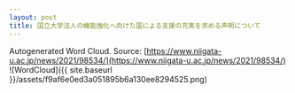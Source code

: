 ```yaml
---
layout: post
title: 国立大学法人の機能強化へ向けた国による支援の充実を求める声明について
---
```

Autogenerated Word Cloud.
Source\: [https://www.niigata-u.ac.jp/news/2021/98534/](https://www.niigata-u.ac.jp/news/2021/98534/)
![WordCloud]({{ site.baseurl }}/assets/f9af6e0ed3a051895b6a130ee8294525.png)
